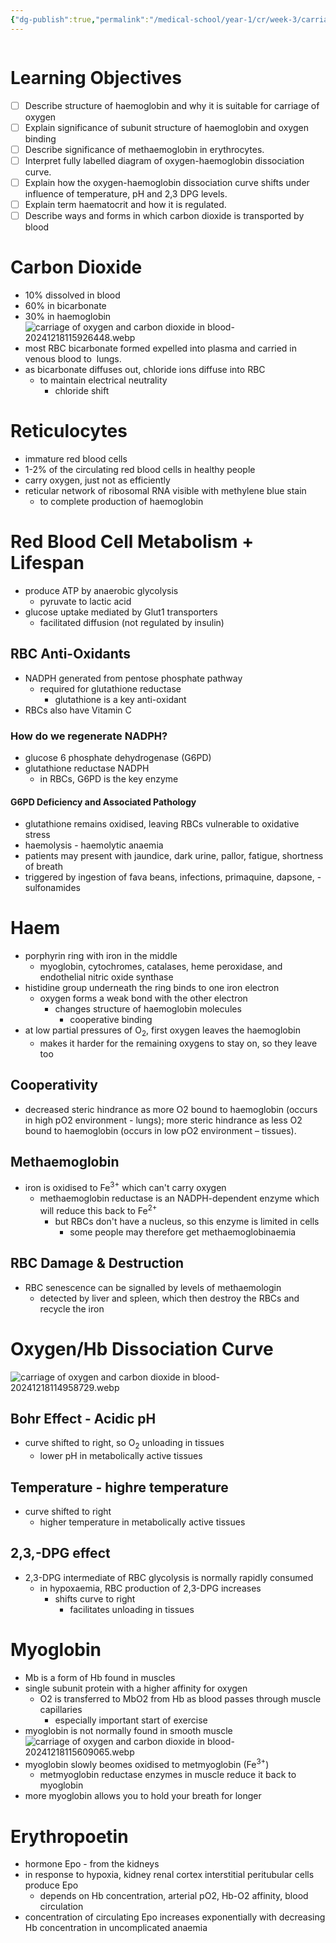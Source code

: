 ```yaml
---
{"dg-publish":true,"permalink":"/medical-school/year-1/cr/week-3/carriage-of-oxygen-and-carbon-dioxide-in-blood/","tags":["cr"],"updated":"2024-12-18T12:00:30.644+00:00"}
---
```


```table-of-contents
```
# Learning Objectives
- [ ] Describe structure of haemoglobin and why it is suitable for carriage of oxygen
- [ ] Explain significance of subunit structure of haemoglobin and oxygen binding
- [ ] Describe significance of methaemoglobin in erythrocytes.
- [ ] Interpret fully labelled diagram of oxygen-haemoglobin dissociation curve.
- [ ] Explain how the oxygen-haemoglobin dissociation curve shifts under influence of temperature, pH and 2,3 DPG levels.
- [ ] Explain term haematocrit and how it is regulated.
- [ ] Describe ways and forms in which carbon dioxide is transported by blood

# Carbon Dioxide
- 10% dissolved in blood
- 60% in bicarbonate
- 30% in haemoglobin
![carriage of oxygen and carbon dioxide in blood-20241218115926448.webp](/img/user/Medical%20School/Year%201/cr/week%203/attachments/carriage%20of%20oxygen%20and%20carbon%20dioxide%20in%20blood-20241218115926448.webp)
- most RBC bicarbonate formed expelled into plasma and carried in venous blood to  lungs.
- as bicarbonate diffuses out, chloride ions diffuse into RBC
	- to maintain electrical neutrality
		- chloride shift
# Reticulocytes
- immature red blood cells
- 1-2% of the circulating red blood cells in healthy people
- carry oxygen, just not as efficiently
- reticular network of ribosomal RNA visible with methylene blue stain
	- to complete production of haemoglobin

# Red Blood Cell Metabolism + Lifespan
- produce ATP by anaerobic glycolysis
	- pyruvate to lactic acid
- glucose uptake mediated by Glut1 transporters
	- facilitated diffusion (not regulated by insulin)
## RBC Anti-Oxidants
- NADPH generated from pentose phosphate pathway
	- required for glutathione reductase
		- glutathione is a key anti-oxidant
- RBCs also have Vitamin C
### How do we regenerate NADPH?
- glucose 6 phosphate dehydrogenase (G6PD)
- glutathione reductase NADPH
	- in RBCs, G6PD is the key enzyme
#### G6PD Deficiency and Associated Pathology
- glutathione remains oxidised, leaving RBCs vulnerable to oxidative stress
- haemolysis - haemolytic anaemia
- patients may present with jaundice, dark urine, pallor, fatigue, shortness of breath
- triggered by ingestion of fava beans, infections, primaquine, dapsone, -sulfonamides

# Haem
- porphyrin ring with iron in the middle
	- myoglobin, cytochromes, catalases, heme peroxidase, and endothelial nitric oxide synthase
- histidine group underneath the ring binds to one iron electron
	- oxygen forms a weak bond with the other electron
		- changes structure of haemoglobin molecules
			- cooperative binding
- at low partial pressures of O<sub>2</sub>, first oxygen leaves the haemoglobin
	- makes it harder for the remaining oxygens to stay on, so they leave too
## Cooperativity
- decreased steric hindrance as more O2 bound to haemoglobin (occurs in high pO2 environment - lungs); more steric hindrance as less O2 bound to haemoglobin (occurs in low pO2 environment – tissues).
## Methaemoglobin
- iron is oxidised to Fe<sup>3+</sup> which can't carry oxygen
	- methaemoglobin reductase is an NADPH-dependent enzyme which will reduce this back to Fe<sup>2+</sup> 
		- but RBCs don't have a nucleus, so this enzyme is limited in cells
			- some people may therefore get methaemoglobinaemia
## RBC Damage & Destruction
- RBC senescence can be signalled by levels of methaemologin
	- detected by liver and spleen, which then destroy the RBCs and recycle the iron
# Oxygen/Hb Dissociation Curve
![carriage of oxygen and carbon dioxide in blood-20241218114958729.webp](/img/user/Medical%20School/Year%201/cr/week%203/attachments/carriage%20of%20oxygen%20and%20carbon%20dioxide%20in%20blood-20241218114958729.webp)
## Bohr Effect - Acidic pH
- curve shifted to right, so O<sub>2</sub> unloading in tissues
	- lower pH in metabolically active tissues
## Temperature - highre temperature
- curve shifted to right
	- higher temperature in metabolically active tissues
## 2,3,-DPG effect
- 2,3-DPG intermediate of RBC glycolysis is normally rapidly consumed
	- in hypoxaemia, RBC production of 2,3-DPG increases
		- shifts curve to right
			- facilitates unloading in tissues

# Myoglobin
- Mb is a form of Hb found in muscles
- single subunit protein with a higher affinity for oxygen
	- O2 is transferred to MbO2 from Hb as blood passes through muscle capillaries
		- especially important start of exercise
- myoglobin is not normally found in smooth muscle
![carriage of oxygen and carbon dioxide in blood-20241218115609065.webp](/img/user/Medical%20School/Year%201/cr/week%203/attachments/carriage%20of%20oxygen%20and%20carbon%20dioxide%20in%20blood-20241218115609065.webp)
- myoglobin slowly beomes oxidised to metmyoglobin (Fe<sup>3+</sup>)
	- metmyoglobin reductase enzymes in muscle reduce it back to myoglobin
- more myoglobin allows you to hold your breath for longer

# Erythropoetin
- hormone Epo - from the kidneys
- in response to hypoxia, kidney renal cortex interstitial peritubular cells produce Epo
	- depends on Hb concentration, arterial pO2, Hb-O2 affinity, blood circulation
- concentration of circulating Epo increases exponentially with decreasing Hb concentration in uncomplicated anaemia